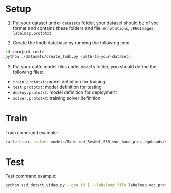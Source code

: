 # Setup
1. Put your dataset under `datasets` folder, your dataset should be of voc format and contains these folders and file: `Annotations`, `JPEGImages`, `labelmap.prototxt`

2. Create the lmdb database by running the following cmd
```bash
cd <project-root>
python ./datasets/create_lmdb.py <path-to-your-dataset>
```

3. Put your caffe model files under `models` folder, you should define the following files:
- `train.prototxt`: model definition for training
- `test.prototxt`: model definition for testing
- `deploy.prototxt`: model definition for deployment
- `solver.prototxt`: training solver definition



# Train
Train command example:
```bash
caffe train -solver models/Modified_ResNet_SSD_voc_hand_plus_egohands/solver.prototxt -weights models/Modified_ResNet_SSD_voc_hand_plus_egohands/resnet_ssd_iter_5000.caffemodel
```



# Test
Test command example:
```bash
python ssd_detect_video.py --gpu_id 1 --labelmap_file labelmap_voc.prototxt --model_def models/ResNet/SSD_Res10_300x300/deploy_3x3.prototxt --model_weights models/ResNet/SSD_Res10_300x300/ResNet10_3x3_iter_54538.caffemodel --image_file /workspace/hand_detection/videos/VID_20200426_135303.mp4
```